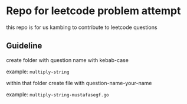 # Repo for leetcode problem attempt

this repo is for us kambing to contribute to leetcode questions

## Guideline

create folder with question name with kebab-case 

example: `multiply-string`

within that folder create file with question-name-your-name

example: `multiply-string-mustafasegf.go`

